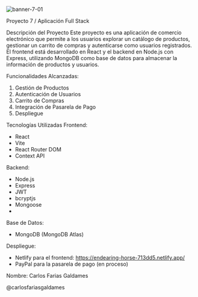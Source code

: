 

![banner-7-01](https://github.com/user-attachments/assets/37ce3d05-64bd-4358-a053-439afd2a2cb8)

Proyecto 7 / Aplicación Full Stack 

Descripción del Proyecto
Este proyecto es una aplicación de comercio electrónico que permite a los usuarios explorar un catálogo de productos, gestionar un carrito de compras y autenticarse como usuarios registrados. El frontend está desarrollado en React y el backend en Node.js con Express, utilizando MongoDB como base de datos para almacenar la información de productos y usuarios.


Funcionalidades Alcanzadas:

1. Gestión de Productos
2. Autenticación de Usuarios
3. Carrito de Compras
4. Integración de Pasarela de Pago
5. Despliegue


Tecnologías Utilizadas
Frontend:
- React
- Vite
- React Router DOM
- Context API
  
Backend:
- Node.js
- Express
- JWT
- bcryptjs
- Mongoose
- 
Base de Datos:
- MongoDB (MongoDB Atlas)
  
Despliegue:
- Netlify para el frontend: https://endearing-horse-713dd5.netlify.app/
- PayPal para la pasarela de pago (en proceso)



Nombre: Carlos Farias Galdames

@carlosfariasgaldames


